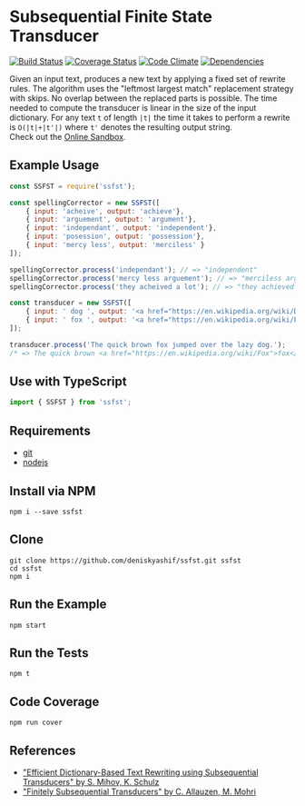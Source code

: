 # Subsequential Finite State Transducer
[![Build Status](https://github.com/deniskyashif/ssfst/workflows/Node%20CI/badge.svg)](https://github.com/deniskyashif/ssfst/actions?query=workflow%3A%22Node+CI%22)
[![Coverage Status](https://coveralls.io/repos/github/deniskyashif/ssfst/badge.svg?branch=master)](https://coveralls.io/github/deniskyashif/ssfst?branch=master)
[![Code Climate](https://codeclimate.com/github/deniskyashif/ssfst/badges/gpa.svg)](https://codeclimate.com/github/deniskyashif/ssfst)
[![Dependencies](https://img.shields.io/badge/dependencies-none-green.svg)](https://www.npmjs.com/package/ssfst)

Given an input text, produces a new text by applying a fixed set of rewrite rules. The algorithm uses the "leftmost largest match" replacement strategy with skips. No overlap between the replaced parts is possible. The time needed to compute the transducer is linear in the size of the input dictionary. For any  text `t` of length `|t|` the time it takes to perform a rewrite is `O(|t|+|t'|)` where `t'` denotes the resulting output string.  
Check out the [Online Sandbox](https://npm.runkit.com/ssfst).

## Example Usage
```js
const SSFST = require('ssfst');

const spellingCorrector = new SSFST([
    { input: 'acheive', output: 'achieve'},
    { input: 'arguement', output: 'argument'},
    { input: 'independant', output: 'independent'},
    { input: 'posession', output: 'possession'},
    { input: 'mercy less', output: 'merciless' }
]);

spellingCorrector.process('independant'); // => "independent"
spellingCorrector.process('mercy less arguement'); // => "merciless argument"
spellingCorrector.process('they acheived a lot'); // => "they achieved a lot"
```
```js
const transducer = new SSFST([
    { input: ' dog ', output: '<a href="https://en.wikipedia.org/wiki/Dog">dog</a>' },
    { input: ' fox ', output: '<a href="https://en.wikipedia.org/wiki/Fox">fox</a>' }
]);

transducer.process('The quick brown fox jumped over the lazy dog.');
/* => The quick brown <a href="https://en.wikipedia.org/wiki/Fox">fox</a> jumped over the lazy <a href="https://en.wikipedia.org/wiki/Dog">dog</a>. */
```

## Use with TypeScript
```ts
import { SSFST } from 'ssfst';
```

## Requirements
* [git](https://git-scm.com/downloads)
* [nodejs](https://nodejs.org/en/download/current/)

## Install via NPM
```
npm i --save ssfst
```

## Clone
```
git clone https://github.com/deniskyashif/ssfst.git ssfst
cd ssfst
npm i
```

## Run the Example
```
npm start
```

## Run the Tests
```
npm t
```

## Code Coverage
```
npm run cover
```

## References
* ["Efficient Dictionary-Based Text Rewriting using Subsequential Transducers" by S. Mihov, K. Schulz](https://www.researchgate.net/publication/232005152_Efficient_dictionary-based_text_rewriting_using_subsequential_transducers)
* ["Finitely Subsequential Transducers" by C. Allauzen, M. Mohri](https://www.researchgate.net/publication/263878442_FINITELY_SUBSEQUENTIAL_TRANSDUCERS)
